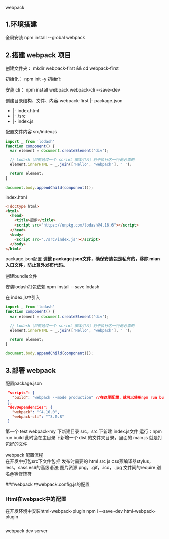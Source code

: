 webpack


## 1.环境搭建 
全局安装
npm install --global webpack

## 2.搭建 webpack 项目
创建文件夹：
mkdir webpack-first && cd webpack-first

初始化：
npm init -y 初始化

安装 cli：
npm install webpack webpack-cli --save-dev

 创建目录结构、文件、内容
   webpack-first
   |- package.json
 + |- index.html
 + |- /src
 +   |- index.js

配置文件内容
src/index.js
```javascript
import _ from 'lodash'
function component() {
  var element = document.createElement('div');

  // Lodash（目前通过一个 script 脚本引入）对于执行这一行是必需的
  element.innerHTML = _.join(['Hello', 'webpack'], ' ');

  return element;
}

document.body.appendChild(component());
```



index.html
```html
<!doctype html>
<html>
  <head>
    <title>起步</title>
    <script src="https://unpkg.com/lodash@4.16.6"></script>
  </head>
  <body>
    <script src="./src/index.js"></script>
  </body>
</html>
```

package.json配置
**调整 package.json文件，确保安装包是私有的，移除 mian 入口文件，防止意外发布代码。**

创建bundle文件

安装lodash打包依赖
  npm install --save lodash

在 index.js中引入
```javascript
import _ from 'lodash'
function component() {
  var element = document.createElement('div');

  // Lodash（目前通过一个 script 脚本引入）对于执行这一行是必需的
  element.innerHTML = _.join(['Hello', 'webpack'], ' ');

  return element;
}

document.body.appendChild(component());
```
  
## 3.部署 webpack
  配置package.json
 ```json
  "scripts": {
    "build": "webpack --mode production" //在这里配置，就可以使用npm run build 启动我们的webpack
  },
  "devDependencies": {
    "webpack": "^4.16.0",
    "webpack-cli": "^3.0.8"
  }
```

  第一个 test
  webpack-my 下新建目录 src，src 下新建 index.js文件
  运行：npm run build
  此时会在主目录下新增一个 dist 的文件夹目录，里面的 main.js 就是打包好的文件




webpack 配置流程  
  在开发中打包src下文件包括
    发布时需要的 html src js
    css预编译器stylus，less，sass
    es6的高级语法
    图片资源.png，.gif，.ico，.jpg
    文件间的require
    别名@等修饰符
    
###webpack 中webpack.config.js的配置

### Html在webpack中的配置
在开发环境中安装html-webpack-plugin
  npm i --save-dev html-webpack-plugin

```javascript

```



webpack dev server


